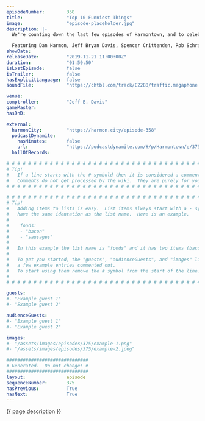 ```yaml
---
episodeNumber:        358
title:                "Top 10 Funniest Things"
image:                "episode-placeholder.jpg"
description: |-
  We're counting down the last few episodes of Harmontown, and to celebrate we're counting down the top ten funniest things. Nick Rutherford is back, it's Church's birthday, and Schrab sees how far he can push the show off the rails.

  Featuring Dan Harmon, Jeff Bryan Davis, Spencer Crittenden, Rob Schrab, Nick Rutherford and Church.
showDate:             
releaseDate:          "2019-11-21 11:00:00Z"
duration:             "01:50:50"
isLostEpisode:        false
isTrailer:            false
hasExplicitLanguage:  false
soundFile:            "https://chtbl.com/track/E2288/traffic.megaphone.fm/STA1162720767.mp3?updated=1596569882"

venue:                
comptroller:          "Jeff B. Davis"
gameMaster:           
hasDnD:               

external:
  harmonCity:         "https://harmon.city/episode-358"
  podcastDynamite:
    hasMinutes:       false
    url:              "https://podcastdynamite.com/#/p/Harmontown/e/375/358"
  hallOfRecords:      

# # # # # # # # # # # # # # # # # # # # # # # # # # # # # # # # # # # # # # # # # # # # #
# Tip!
#   If a line starts with the # symbold then it is considered a comment.
#   Comments do not get processed by the wiki.  They are purely for your information.
# # # # # # # # # # # # # # # # # # # # # # # # # # # # # # # # # # # # # # # # # # # # #

# # # # # # # # # # # # # # # # # # # # # # # # # # # # # # # # # # # # # # # # # # # # #
# Tip!
#   Adding items to lists is easy.  List items always start with a - symbol and have
#   have the same identation as the list name.  Here is an example.
#
#    foods:
#    - "bacon"
#    - "sausages"
#
#   In this example the list name is "foods" and it has two items (bacon, and sausages).
#
#   To get you started, the "guests", "audienceGuests", and "images" lists below have
#   a few example entries commented out.
#   To start using them remove the # symbol from the start of the line.
#
# # # # # # # # # # # # # # # # # # # # # # # # # # # # # # # # # # # # # # # # # # # # #

guests:
#- "Example guest 1"
#- "Example guest 2"

audienceGuests:
#- "Example guest 1"
#- "Example guest 2"

images:
#- "/assets/images/episodes/375/example-1.png"
#- "/assets/images/episodes/375/example-2.jpeg"

##############################
# Generated.  Do not change! #
##############################
layout:               episode
sequenceNumber:       375
hasPrevious:          True
hasNext:              True
---
```


<!-- The episode description will be rendered here -->
{{ page.description }}

<!-- Add your content BELOW here -->
<!-- vvvvvvvvvvvvvvvvvvvvvvvvvvv -->




<!-- ^^^^^^^^^^^^^^^^^^^^^^^^^^^ -->
<!-- Add your content ABOVE here -->

<!-- The episode gallery will be rendered here -->